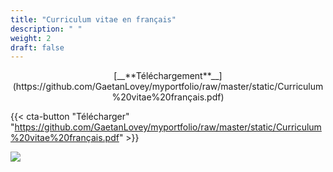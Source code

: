 ```yaml
---
title: "Curriculum vitae en français"
description: " "
weight: 2
draft: false
---
```

<center>[__**Téléchargement**__](https://github.com/GaetanLovey/myportfolio/raw/master/static/Curriculum%20vitae%20français.pdf)</center>


{{< cta-button "Télécharger" "https://github.com/GaetanLovey/myportfolio/raw/master/static/Curriculum%20vitae%20français.pdf" >}}

![](/cv.png)
